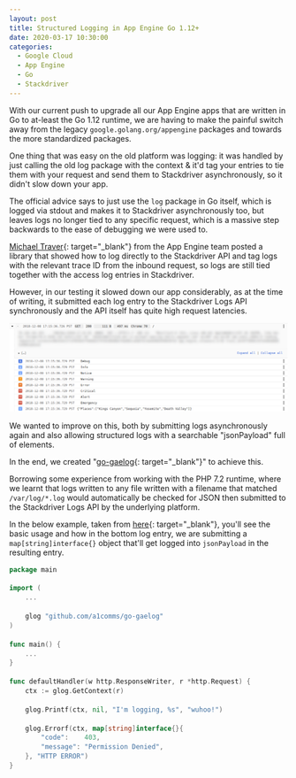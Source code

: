 ```yaml
---
layout: post
title: Structured Logging in App Engine Go 1.12+
date: 2020-03-17 10:30:00
categories:
  - Google Cloud
  - App Engine
  - Go
  - Stackdriver
---
```


With our current push to upgrade all our App Engine apps that are written in Go to at-least the Go 1.12 runtime, we are having to make the painful switch away from the legacy `google.golang.org/appengine` packages and towards the more standardized packages.

One thing that was easy on the old platform was logging: it was handled by just calling the old log package with the context & it'd tag your entries to tie them with your request and send them to Stackdriver asynchronously, so it didn't slow down your app.

The official advice says to just use the `log` package in Go itself, which is logged via stdout and makes it to Stackdriver asynchronously too, but leaves logs no longer tied to any specific request, which is a massive step backwards to the ease of debugging we were used to.

[Michael Traver](https://github.com/mtraver){: target="_blank"}&nbsp;from the App Engine team posted a library that showed how to log directly to the Stackdriver API and tag logs with the relevant trace ID from the inbound request, so logs are still tied together with the access log entries in Stackdriver.

However, in our testing it slowed down our app considerably, as at the time of writing, it submitted each log entry to the Stackdriver Logs API synchronously and the API itself has quite high request latencies.

![Image of Stackdriver Logs](https://github.com/mtraver/gaelog/raw/master/images/log_levels.png)

We wanted to improve on this, both by submitting logs asynchronously again and also allowing structured logs with a searchable "jsonPayload" full of elements.

In the end, we created "[go-gaelog](https://github.com/a1comms/go-gaelog){: target="_blank"}" to achieve this.

Borrowing some experience from working with the PHP 7.2 runtime, where we learnt that logs written to any file written with a filename that matched `/var/log/*.log` would automatically be checked for JSON then submitted to the Stackdriver Logs API by the underlying platform.

In the below example, taken from [here](https://github.com/a1comms/go-gaelog/blob/v2/examples/main/main.go){: target="_blank"}, you'll see the basic usage and how in the bottom log entry, we are submitting a `map[string]interface{}` object that'll get logged into `jsonPayload` in the resulting entry.

```go
package main

import (
	...

	glog "github.com/a1comms/go-gaelog"
)

func main() {
	...
}

func defaultHandler(w http.ResponseWriter, r *http.Request) {
	ctx := glog.GetContext(r)

	glog.Printf(ctx, nil, "I'm logging, %s", "wuhoo!")

	glog.Errorf(ctx, map[string]interface{}{
		"code":    403,
		"message": "Permission Denied",
	}, "HTTP ERROR")
}
```